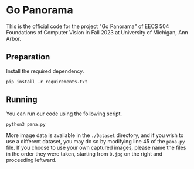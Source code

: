 # Go Panorama
This is the official code for the project "Go Panorama" of EECS 504 Foundations of Computer Vision in Fall 2023 at University of Michigan, Ann Arbor.

## Preparation
Install the required dependency.

`pip install -r requirements.txt`

## Running
You can run our code using the following script.

`python3 pana.py`

More image data is available in the `./Dataset` directory, and if you wish to use a different dataset, you may do so by modifying line 45 of the `pana.py` file. If you choose to use your own captured images, please name the files in the order they were taken, starting from `0.jpg` on the right and proceeding leftward.


